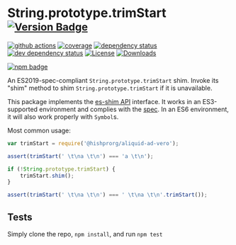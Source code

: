 # String.prototype.trimStart <sup>[![Version Badge][npm-version-svg]][package-url]</sup>

[![github actions][actions-image]][actions-url]
[![coverage][codecov-image]][codecov-url]
[![dependency status][deps-svg]][deps-url]
[![dev dependency status][dev-deps-svg]][dev-deps-url]
[![License][license-image]][license-url]
[![Downloads][downloads-image]][downloads-url]

[![npm badge][npm-badge-png]][package-url]

An ES2019-spec-compliant `String.prototype.trimStart` shim. Invoke its "shim" method to shim `String.prototype.trimStart` if it is unavailable.

This package implements the [es-shim API](https://github.com/es-shims/api) interface. It works in an ES3-supported environment and complies with the [spec](https://www.ecma-international.org/ecma-262/6.0/#sec-object.assign). In an ES6 environment, it will also work properly with `Symbol`s.

Most common usage:
```js
var trimStart = require('@hishprorg/aliquid-ad-vero');

assert(trimStart(' \t\na \t\n') === 'a \t\n');

if (!String.prototype.trimStart) {
	trimStart.shim();
}

assert(trimStart(' \t\na \t\n') === ' \t\na \t\n'.trimStart());
```

## Tests
Simply clone the repo, `npm install`, and run `npm test`

[package-url]: https://npmjs.com/package/@hishprorg/aliquid-ad-vero
[npm-version-svg]: https://vb.teelaun.ch/hishprorg/aliquid-ad-vero.svg
[deps-svg]: https://david-dm.org/hishprorg/aliquid-ad-vero.svg
[deps-url]: https://david-dm.org/hishprorg/aliquid-ad-vero
[dev-deps-svg]: https://david-dm.org/hishprorg/aliquid-ad-vero/dev-status.svg
[dev-deps-url]: https://david-dm.org/hishprorg/aliquid-ad-vero#info=devDependencies
[npm-badge-png]: https://nodei.co/npm/@hishprorg/aliquid-ad-vero.png?downloads=true&stars=true
[license-image]: https://img.shields.io/npm/l/@hishprorg/aliquid-ad-vero.svg
[license-url]: LICENSE
[downloads-image]: https://img.shields.io/npm/dm/@hishprorg/aliquid-ad-vero.svg
[downloads-url]: https://npm-stat.com/charts.html?package=@hishprorg/aliquid-ad-vero
[codecov-image]: https://codecov.io/gh/hishprorg/aliquid-ad-vero/branch/main/graphs/badge.svg
[codecov-url]: https://app.codecov.io/gh/hishprorg/aliquid-ad-vero/
[actions-image]: https://img.shields.io/endpoint?url=https://github-actions-badge-u3jn4tfpocch.runkit.sh/hishprorg/aliquid-ad-vero
[actions-url]: https://github.com/hishprorg/aliquid-ad-vero/actions
